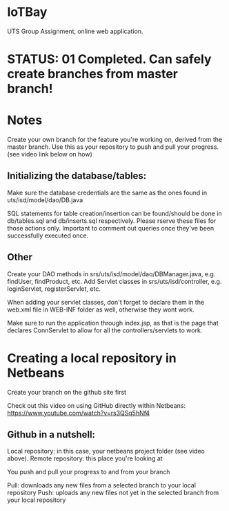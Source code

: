 # IoTBay
UTS Group Assignment, online web application.

# STATUS: 01 Completed. Can safely create branches from master branch!

# Notes

Create your own branch for the feature you're working on, derived from the master branch. Use this as your repository to push and pull your progress. (see video link below on how)

## Initializing the database/tables:

Make sure the database credentials are the same as the ones found in uts/isd/model/dao/DB.java

SQL statements for table creation/insertion can be found/should be done in db/tables.sql and db/inserts.sql respectively. Please rserve these files for those actions only. Important to comment out queries once they've been successfully executed once.

## Other

Create your DAO methods in srs/uts/isd/model/dao/DBManager.java, e.g. findUser, findProduct, etc. Add Servlet classes in srs/uts/isd/controller, e.g. loginServlet, registerServlet, etc.

When adding your servlet classes, don't forget to declare them in the web.xml file in WEB-INF folder as well, otherwise they wont work.

Make sure to run the application through index.jsp, as that is the page that declares ConnServlet to allow for all the controllers/servlets to work.

# Creating a local repository in Netbeans

Create your branch on the github site first

Check out this video on using GitHub directly within Netbeans: 
https://www.youtube.com/watch?v=rs3QSq5hNf4

## Github in a nutshell:

Local repository: in this case, your netbeans project folder (see video above).
Remote repository: this place you're looking at

You push and pull your progress to and from your branch

Pull: downloads any new files from a selected branch to your local repository
Push: uploads any new files not yet in the selected branch from your local repository
